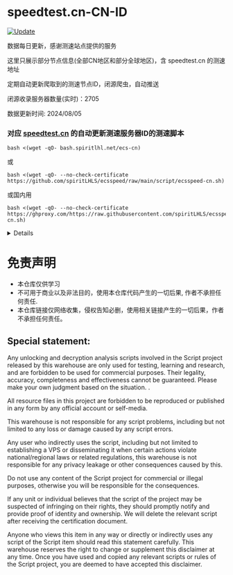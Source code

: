 # speedtest.cn-CN-ID

[![Update](https://github.com/spiritLHLS/speedtest.cn-CN-ID/actions/workflows/main.yml/badge.svg)](https://github.com/spiritLHLS/speedtest.cn-CN-ID/actions/workflows/main.yml)

数据每日更新，感谢测速站点提供的服务

这里只展示部分节点信息(全部CN地区和部分全球地区)，含 speedtest.cn 的测速地址

定期自动更新爬取到的测速节点ID，闭源爬虫，自动推送

闭源收录服务器数量(实时)：2705

数据更新时间: 2024/08/05

### 对应 [speedtest.cn](https://www.speedtest.cn/) 的自动更新测速服务器ID的测速脚本

```
bash <(wget -qO- bash.spiritlhl.net/ecs-cn)
```

或

```
bash <(wget -qO- --no-check-certificate https://github.com/spiritLHLS/ecsspeed/raw/main/script/ecsspeed-cn.sh)
```

或国内用

```
bash <(wget -qO- --no-check-certificate https://ghproxy.com/https://raw.githubusercontent.com/spiritLHLS/ecsspeed/main/script/ecsspeed-cn.sh)
```

<details>

支持测速的架构：i386, x86_64, amd64, arm64, s390x, riscv64, ppc64le, ppc64

涵盖中国三大运营商、香港、台湾的测速节点，默认的三网测速每个运营商选择本机ping值最低的两个节点测速，详情三网测速才是全测，节点列表每天自动更新一次。

支持国内服务器测试(有判断是否为国内机器)，但由于国内服务器带宽过小，会很慢，详见初次运行的显示
  
</details>

# 免责声明

* 本仓库仅供学习
* 不可用于商业以及非法目的，使用本仓库代码产生的一切后果, 作者不承担任何责任.
* 本仓库链接仅网络收集，侵权告知必删，使用相关链接产生的一切后果，作者不承担任何责任。

## Special statement:

Any unlocking and decryption analysis scripts involved in the Script project released by this warehouse are only used for testing, learning and research, and are forbidden to be used for commercial purposes. Their legality, accuracy, completeness and effectiveness cannot be guaranteed. Please make your own judgment based on the situation. .

All resource files in this project are forbidden to be reproduced or published in any form by any official account or self-media.

This warehouse is not responsible for any script problems, including but not limited to any loss or damage caused by any script errors.

Any user who indirectly uses the script, including but not limited to establishing a VPS or disseminating it when certain actions violate national/regional laws or related regulations, this warehouse is not responsible for any privacy leakage or other consequences caused by this.

Do not use any content of the Script project for commercial or illegal purposes, otherwise you will be responsible for the consequences.

If any unit or individual believes that the script of the project may be suspected of infringing on their rights, they should promptly notify and provide proof of identity and ownership. We will delete the relevant script after receiving the certification document.

Anyone who views this item in any way or directly or indirectly uses any script of the Script item should read this statement carefully. This warehouse reserves the right to change or supplement this disclaimer at any time. Once you have used and copied any relevant scripts or rules of the Script project, you are deemed to have accepted this disclaimer.
